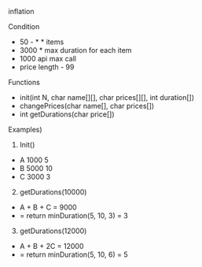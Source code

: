 inflation

Condition
* 50 - * * items
* 3000 * max duration for each item
* 1000 api max call
* price length - 99

Functions
* init(int N, char name[][], char prices[][], int duration[])
* changePrices(char name[], char prices[])
* int getDurations(char price[])

Examples)
1) Init()
* A 1000 5
* B 5000 10
* C 3000 3

2) getDurations(10000)
* A + B + C = 9000
* = return minDuration(5, 10, 3) = 3 

3) getDurations(12000)
* A + B + 2C = 12000
* = return minDuration(5, 10, 6) =  5
